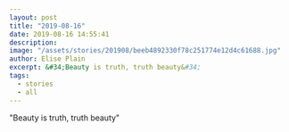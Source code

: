 ```yaml
---
layout: post
title: "2019-08-16"
date: 2019-08-16 14:55:41
description: 
image: "/assets/stories/201908/beeb4892330f78c251774e12d4c61688.jpg"
author: Elise Plain
excerpt: &#34;Beauty is truth, truth beauty&#34;
tags: 
  - stories
  - all
---
```


&#34;Beauty is truth, truth beauty&#34;
<p></p>

